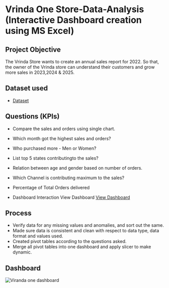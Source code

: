 # Vrinda One Store-Data-Analysis (Interactive Dashboard creation using MS Excel)
## Project Objective
The Vrinda Store wants to create an annual sales report for 2022. So that, the owner of the Vrinda store can understand their customers and grow more sales in 2023,2024 & 2025.

## Dataset used
- <a href="https://github.com/mohdjafar101/Data-Analysis-Dashboard/blob/main/Vrinda%20Store%20Data%20Analysis%20dashboard.xlsx">Dataset</a>

## Questions (KPIs)
- Compare the sales and orders using single chart.

- Which month got the highest sales and orders?

- Who purchased more - Men or Women?

- List top 5 states contributingto the sales?

- Relation between age and gender based on number of orders.

- Which Channel is contributing maximum to the sales?

- Percentage of Total Orders delivered

- Dashboard Interaction View Dashboard <a href="https://github.com/mohdjafar101/Data-Analysis-Dashboard/blob/main/Viranda%20one%20dashboard.jpg">View Dashboard</a>

## Process
- Verify data for any missing values and anomalies, and sort out the same.
- Made sure data is consistent and clean with respect to data type, data format and values used.
- Created pivot tables according to the questions asked.
- Merge all pivot tables into one dashboard and apply slicer to make dynamic.

## Dashboard

![Viranda one dashboard](https://github.com/user-attachments/assets/bf88e86b-bf6e-46bc-b967-73235cc92859)



